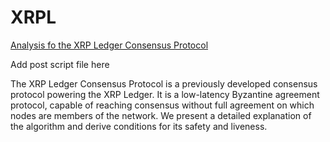 # XRPL

[Analysis fo the XRP Ledger Consensus Protocol](https://arxiv.org/abs/1802.07242v1)

Add post script file here

The XRP Ledger Consensus Protocol is a previously developed consensus protocol powering the XRP Ledger. It is a low-latency Byzantine agreement protocol, capable of reaching consensus without full agreement on which nodes are members of the network. We present a detailed explanation of the algorithm and derive conditions for its safety and liveness.
